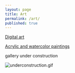 ```yaml
---
layout: page
title: Art
permalink: /art/
published: true
---
```

[Digital art](https://www.behance.net/gallery/41505319/Illustrations) 

[Acrylic and watercolor paintings](https://violasong.tumblr.com/)

gallery under construction

![underconstruction.gif]({{site.baseurl}}/underconstruction.png)

